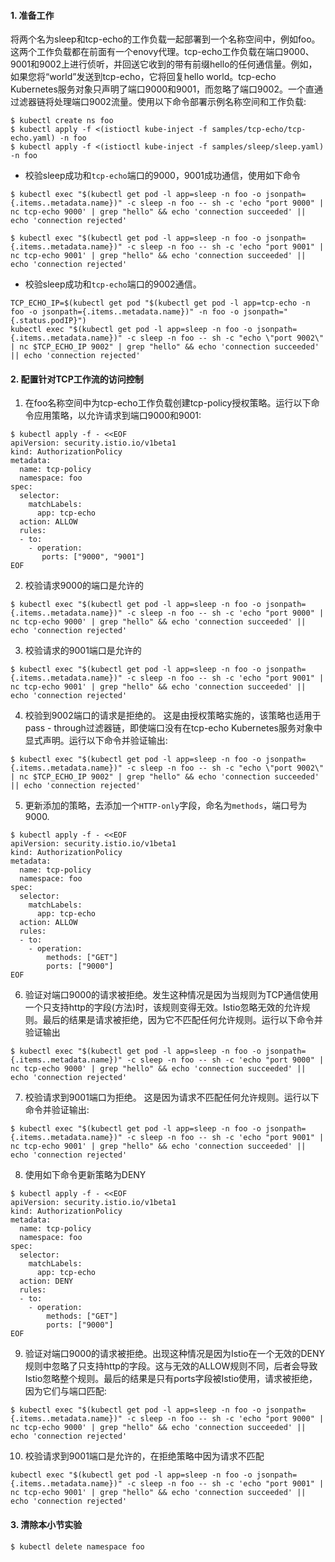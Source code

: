 #### 1. 准备工作

将两个名为sleep和tcp-echo的工作负载一起部署到一个名称空间中，例如foo。这两个工作负载都在前面有一个enovy代理。tcp-echo工作负载在端口9000、9001和9002上进行侦听，并回送它收到的带有前缀hello的任何通信量。例如，如果您将“world”发送到tcp-echo，它将回复hello world。tcp-echo Kubernetes服务对象只声明了端口9000和9001，而忽略了端口9002。一个直通过滤器链将处理端口9002流量。使用以下命令部署示例名称空间和工作负载:

```shell
$ kubectl create ns foo
$ kubectl apply -f <(istioctl kube-inject -f samples/tcp-echo/tcp-echo.yaml) -n foo
$ kubectl apply -f <(istioctl kube-inject -f samples/sleep/sleep.yaml) -n foo
```

- 校验sleep成功和`tcp-echo`端口的9000，9001成功通信，使用如下命令

```shell
$ kubectl exec "$(kubectl get pod -l app=sleep -n foo -o jsonpath={.items..metadata.name})" -c sleep -n foo -- sh -c 'echo "port 9000" | nc tcp-echo 9000' | grep "hello" && echo 'connection succeeded' || echo 'connection rejected'
```

```shell
$ kubectl exec "$(kubectl get pod -l app=sleep -n foo -o jsonpath={.items..metadata.name})" -c sleep -n foo -- sh -c 'echo "port 9001" | nc tcp-echo 9001' | grep "hello" && echo 'connection succeeded' || echo 'connection rejected'
```

- 校验sleep成功和`tcp-echo`端口的9002通信。

```shell
TCP_ECHO_IP=$(kubectl get pod "$(kubectl get pod -l app=tcp-echo -n foo -o jsonpath={.items..metadata.name})" -n foo -o jsonpath="{.status.podIP}")
kubectl exec "$(kubectl get pod -l app=sleep -n foo -o jsonpath={.items..metadata.name})" -c sleep -n foo -- sh -c "echo \"port 9002\" | nc $TCP_ECHO_IP 9002" | grep "hello" && echo 'connection succeeded' || echo 'connection rejected'

```

#### 2. 配置针对TCP工作流的访问控制

1. 在foo名称空间中为tcp-echo工作负载创建tcp-policy授权策略。运行以下命令应用策略，以允许请求到端口9000和9001:

```shell
$ kubectl apply -f - <<EOF
apiVersion: security.istio.io/v1beta1
kind: AuthorizationPolicy
metadata:
  name: tcp-policy
  namespace: foo
spec:
  selector:
    matchLabels:
      app: tcp-echo
  action: ALLOW
  rules:
  - to:
    - operation:
       ports: ["9000", "9001"]
EOF

```

2. 校验请求9000的端口是允许的

```shell
$ kubectl exec "$(kubectl get pod -l app=sleep -n foo -o jsonpath={.items..metadata.name})" -c sleep -n foo -- sh -c 'echo "port 9000" | nc tcp-echo 9000' | grep "hello" && echo 'connection succeeded' || echo 'connection rejected'
```

3. 校验请求的9001端口是允许的

```shell
$ kubectl exec "$(kubectl get pod -l app=sleep -n foo -o jsonpath={.items..metadata.name})" -c sleep -n foo -- sh -c 'echo "port 9001" | nc tcp-echo 9001' | grep "hello" && echo 'connection succeeded' || echo 'connection rejected'
```

4. 校验到9002端口的请求是拒绝的。 这是由授权策略实施的，该策略也适用于pass - through过滤器链，即使端口没有在tcp-echo Kubernetes服务对象中显式声明。运行以下命令并验证输出:

```shell
$ kubectl exec "$(kubectl get pod -l app=sleep -n foo -o jsonpath={.items..metadata.name})" -c sleep -n foo -- sh -c "echo \"port 9002\" | nc $TCP_ECHO_IP 9002" | grep "hello" && echo 'connection succeeded' || echo 'connection rejected'
```

5. 更新添加的策略，去添加一个`HTTP-only`字段，命名为`methods`，端口号为9000.

```shell
$ kubectl apply -f - <<EOF
apiVersion: security.istio.io/v1beta1
kind: AuthorizationPolicy
metadata:
  name: tcp-policy
  namespace: foo
spec:
  selector:
    matchLabels:
      app: tcp-echo
  action: ALLOW
  rules:
  - to:
    - operation:
        methods: ["GET"]
        ports: ["9000"]
EOF

```

6. 验证对端口9000的请求被拒绝。发生这种情况是因为当规则为TCP通信使用一个只支持http的字段(方法)时，该规则变得无效。Istio忽略无效的允许规则。最后的结果是请求被拒绝，因为它不匹配任何允许规则。运行以下命令并验证输出

```shell
$ kubectl exec "$(kubectl get pod -l app=sleep -n foo -o jsonpath={.items..metadata.name})" -c sleep -n foo -- sh -c 'echo "port 9000" | nc tcp-echo 9000' | grep "hello" && echo 'connection succeeded' || echo 'connection rejected'
```

7. 校验请求到9001端口为拒绝。 这是因为请求不匹配任何允许规则。运行以下命令并验证输出:

```shell
$ kubectl exec "$(kubectl get pod -l app=sleep -n foo -o jsonpath={.items..metadata.name})" -c sleep -n foo -- sh -c 'echo "port 9001" | nc tcp-echo 9001' | grep "hello" && echo 'connection succeeded' || echo 'connection rejected'
```

8. 使用如下命令更新策略为DENY

```shell
$ kubectl apply -f - <<EOF
apiVersion: security.istio.io/v1beta1
kind: AuthorizationPolicy
metadata:
  name: tcp-policy
  namespace: foo
spec:
  selector:
    matchLabels:
      app: tcp-echo
  action: DENY
  rules:
  - to:
    - operation:
        methods: ["GET"]
        ports: ["9000"]
EOF

```

9. 验证对端口9000的请求被拒绝。出现这种情况是因为Istio在一个无效的DENY规则中忽略了只支持http的字段。这与无效的ALLOW规则不同，后者会导致Istio忽略整个规则。最后的结果是只有ports字段被Istio使用，请求被拒绝，因为它们与端口匹配:

```shell
$ kubectl exec "$(kubectl get pod -l app=sleep -n foo -o jsonpath={.items..metadata.name})" -c sleep -n foo -- sh -c 'echo "port 9000" | nc tcp-echo 9000' | grep "hello" && echo 'connection succeeded' || echo 'connection rejected'

```

10. 校验请求到9001端口是允许的，在拒绝策略中因为请求不匹配

```shell
kubectl exec "$(kubectl get pod -l app=sleep -n foo -o jsonpath={.items..metadata.name})" -c sleep -n foo -- sh -c 'echo "port 9001" | nc tcp-echo 9001' | grep "hello" && echo 'connection succeeded' || echo 'connection rejected'

```

#### 3. 清除本小节实验

```shell
$ kubectl delete namespace foo
```
